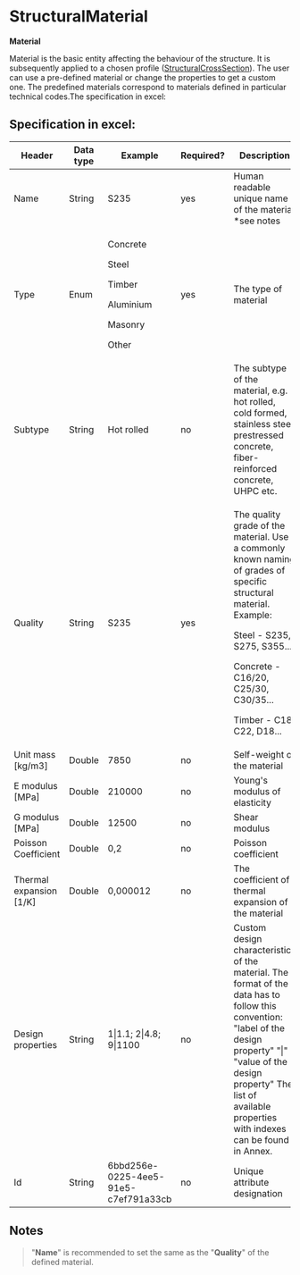 # StructuralMaterial

**Material**

Material is the basic entity affecting the behaviour of the structure. It is subsequently applied to a chosen profile ([StructuralCrossSection](structuralcrosssection.md)). The user can use a pre-defined material or change the properties to get a custom one. The predefined materials correspond to materials defined in particular technical codes.The specification in excel:

## Specification in excel:

| Header | Data type | Example | Required? | Description |
| --- | --- | --- | --- | --- |
| Name | String | S235 | yes | Human readable unique name of the material \*see notes |
| Type | Enum | <p>Concrete<br></p><p>Steel<br></p><p>Timber<br></p><p>Aluminium<br></p><p>Masonry<br></p><p>Other</p> | yes | The type of material |
| Subtype | String | Hot rolled | no | The subtype of the material, e.g. hot rolled, cold formed, stainless steel, prestressed concrete, fiber-reinforced concrete, UHPC etc. |
| Quality | String | S235 | yes | <p>The quality grade of the material. Use a commonly known naming of grades of specific structural material. Example:</p><p>Steel - S235, S275, S355...</p><p>Concrete - C16/20, C25/30, C30/35...</p><p>Timber - C18, C22, D18...</p> |
| Unit mass \[kg/m3] | Double | 7850 | no | Self-weight of the material |
| E modulus \[MPa] | Double | 210000 | no | Young's modulus of elasticity |
| G modulus \[MPa] | Double | 12500 | no | Shear modulus |
| Poisson Coefficient | Double | 0,2 | no | Poisson coefficient |
| Thermal expansion \[1/K] | Double | 0,000012 | no | The coefficient of thermal expansion of the material |
| Design properties | String | 1\|1.1; 2\|4.8; 9\|1100 | no | Custom design characteristics of the material. The format of the data has to follow this convention: "label of the design property" "\|" "value of the design property" The list of available properties with indexes can be found in Annex. |
| Id | String | 6bbd256e-0225-4ee5-91e5-c7ef791a33cb | no | Unique attribute designation |

## Notes


>"**Name**" is recommended to set the same as the "**Quality**" of the defined material.

